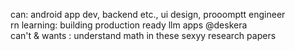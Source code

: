 can: android app dev, backend etc., ui design, prooomptt engineer<br>
rn learning: building production ready llm apps @deskera<br>
can't & wants : understand math in these sexyy research papers<br>
